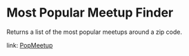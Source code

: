 # Most Popular Meetup Finder

Returns a list of the most popular meetups around a zip code.

link: [PopMeetup](popmeetup.surge.sh)